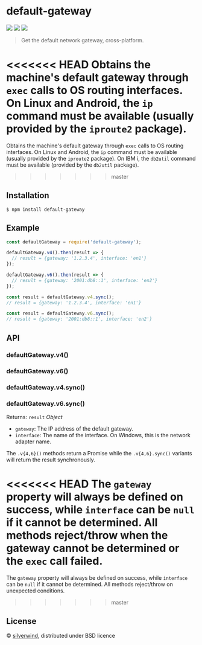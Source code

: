 # default-gateway
[![](https://img.shields.io/npm/v/default-gateway.svg?style=flat)](https://www.npmjs.org/package/default-gateway) [![](https://img.shields.io/npm/dm/default-gateway.svg)](https://www.npmjs.org/package/default-gateway) [![](https://api.travis-ci.org/silverwind/default-gateway.svg?style=flat)](https://travis-ci.org/silverwind/default-gateway)

> Get the default network gateway, cross-platform.

<<<<<<< HEAD
Obtains the machine's default gateway through `exec` calls to OS routing interfaces. On Linux and Android, the `ip` command must be available (usually provided by the `iproute2` package).
=======
Obtains the machine's default gateway through `exec` calls to OS routing interfaces. On Linux and Android, the `ip` command must be available (usually provided by the `iproute2` package). On IBM i, the `db2util` command must be available (provided by the `db2util` package).
>>>>>>> master

## Installation

```
$ npm install default-gateway
```

## Example

```js
const defaultGateway = require('default-gateway');

defaultGateway.v4().then(result => {
  // result = {gateway: '1.2.3.4', interface: 'en1'}
});

defaultGateway.v6().then(result => {
  // result = {gateway: '2001:db8::1', interface: 'en2'}
});

const result = defaultGateway.v4.sync();
// result = {gateway: '1.2.3.4', interface: 'en1'}

const result = defaultGateway.v6.sync();
// result = {gateway: '2001:db8::1', interface: 'en2'}
```

## API
### defaultGateway.v4()
### defaultGateway.v6()
### defaultGateway.v4.sync()
### defaultGateway.v6.sync()

Returns: `result` *Object*
  - `gateway`: The IP address of the default gateway.
  - `interface`: The name of the interface. On Windows, this is the network adapter name.

The `.v{4,6}()` methods return a Promise while the `.v{4,6}.sync()` variants will return the result synchronously.

<<<<<<< HEAD
The `gateway` property will always be defined on success, while `interface` can be `null` if it cannot be determined. All methods reject/throw when the gateway cannot be determined or the `exec` call failed.
=======
The `gateway` property will always be defined on success, while `interface` can be `null` if it cannot be determined. All methods reject/throw on unexpected conditions.
>>>>>>> master

## License

© [silverwind](https://github.com/silverwind), distributed under BSD licence
